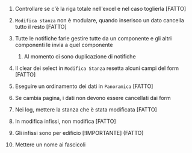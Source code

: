 1. Controllare se c'è la riga totale nell'excel e nel caso toglierla [FATTO]

2. `Modifica stanza` non è modulare, quando inserisco un dato cancella tutto il resto [FATTO]

3. Tutte le notifiche farle gestire tutte da un componente e gli altri componenti le invia a quel componente
   1. Al momento ci sono duplicazione di notifiche

4. Il clear dei select in `Modifica Stanza` resetta alcuni campi del form [FATTO]

5. Eseguire un ordinamento dei dati in `Panoramica` [FATTO]

6. Se cambia pagina, i dati non devono essere cancellati dai form

7. Nei log, mettere la stanza che è stata modificata [FATTO]

8. In modifica infissi, non modifica [FATTO]

9. Gli infissi sono per edificio [!IMPORTANTE] (FATTO)

10. Mettere un nome ai fascicoli